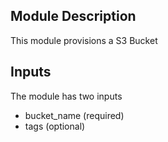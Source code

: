 ## Module Description
This module provisions a S3 Bucket

## Inputs
The module has two inputs

- bucket_name (required)
- tags (optional)